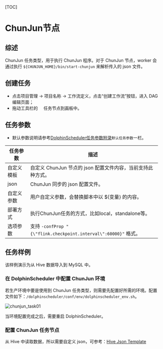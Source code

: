 [TOC]

# ChunJun节点

## 综述

ChunJun 任务类型，用于执行 ChunJun 程序。对于 ChunJun 节点，worker 会通过执行 `${CHUNJUN_HOME}/bin/start-chunjun` 来解析传入的 json 文件。

## 创建任务

- 点击项目管理 -> 项目名称 -> 工作流定义，点击“创建工作流”按钮，进入 DAG 编辑页面；
- 拖动工具栏的<img src="https://dolphinscheduler.apache.org/img/tasks/icons/chunjun.png" width="15"/> 任务节点到画板中。

## 任务参数

[//]: # (TODO: use the commented anchor below once our website template supports this syntax)
[//]: # (- 默认参数说明请参考[DolphinScheduler任务参数附录]&#40;appendix.md#默认任务参数&#41;`默认任务参数`一栏。)

- 默认参数说明请参考[DolphinScheduler任务参数附录]($Task-Appendix)`默认任务参数`一栏。

| **任务参数** |                           **描述**                           |
|----------|------------------------------------------------------------|
| 自定义模板    | 自定义 ChunJun 节点的 json 配置文件内容，当前支持此种方式。                      |
| json     | ChunJun 同步的 json 配置文件。                                     |
| 自定义参数    | 用户自定义参数，会替换脚本中以 ${变量} 的内容。                                 |
| 部署方式     | 执行ChunJun任务的方式，比如local，standalone等。                        |
| 选项参数     | 支持 `-confProp "{\"flink.checkpoint.interval\":60000}"` 格式。 |

## 任务样例

该样例演示为从 Hive 数据导入到 MySQL 中。

### 在 DolphinScheduler 中配置 ChunJun 环境

若生产环境中要是使用到 ChunJun 任务类型，则需要先配置好所需的环境。配置文件如下：`/dolphinscheduler/conf/env/dolphinscheduler_env.sh`。

![chunjun_task01](https://dolphinscheduler.apache.org/img/tasks/demo/chunjun_task01.png)

当环境配置完成之后，需要重启 DolphinScheduler。

### 配置 ChunJun 任务节点

从 Hive 中读取数据，所以需要自定义 json，可参考：[Hive Json Template](https://github.com/DTStack/chunjun/blob/master/chunjun-examples/json/hive/binlog_hive.json)
